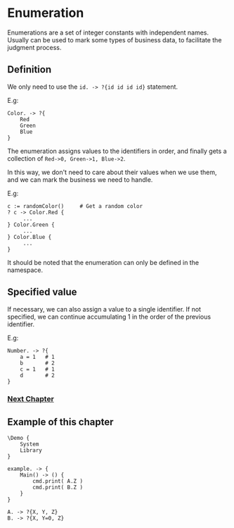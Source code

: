 # Enumeration
Enumerations are a set of integer constants with independent names. Usually can be used to mark some types of business data, to facilitate the judgment process.
## Definition
We only need to use the `id. -> ?{id id id id}` statement.

E.g:
```
Color. -> ?{
    Red
    Green
    Blue
}
```
The enumeration assigns values to the identifiers in order, and finally gets a collection of `Red->0, Green->1, Blue->2`.

In this way, we don't need to care about their values when we use them, and we can mark the business we need to handle.

E.g:
```
c := randomColor()     # Get a random color
? c -> Color.Red {
     ...
} Color.Green {
     ...
} Color.Blue {
     ...
}
```

It should be noted that the enumeration can only be defined in the namespace.
## Specified value
If necessary, we can also assign a value to a single identifier. If not specified, we can continue accumulating 1 in the order of the previous identifier.

E.g:
```
Number. -> ?{
    a = 1   # 1
    b       # 2
    c = 1   # 1
    d       # 2
}
```

### [Next Chapter](check.md)

## Example of this chapter
```
\Demo {
    System
    Library
}

example. -> {
    Main() -> () {
        cmd.print( A.Z )
        cmd.print( B.Z )
    }
}

A. -> ?{X, Y, Z}
B. -> ?{X, Y=0, Z}
```